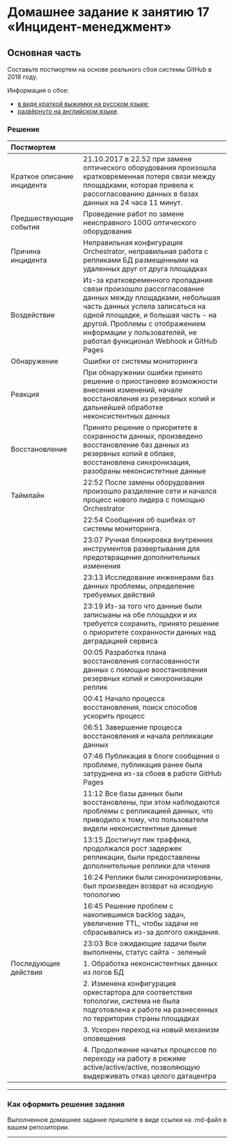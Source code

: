 # Домашнее задание к занятию 17 «Инцидент-менеджмент»

## Основная часть

Составьте постмортем на основе реального сбоя системы GitHub в 2018 году.

Информация о сбое:

* [в виде краткой выжимки на русском языке](https://habr.com/ru/post/427301/);
* [развёрнуто на английском языке](https://github.blog/2018-10-30-oct21-post-incident-analysis/).


### Решение


|       Постмортем            |       |
|:--------------------------  |:----- |
| Краткое описание инцидента  | 21.10.2017 в 22.52 при замене оптического оборудования произошла кратковременная потеря связи между площадками, которая привела к рассогласованию данных в базах данных на 24 часа 11 минут.
| Предшествующие события      | Проведение работ по замене неисправного 100G оптического оборудования |
| Причина инцидента           | Неправильная конфигурация Orchestrator, неправильная работа с репликами БД размещенными на удаленных друг от друга площадках |
| Воздействие                 | Из-за кратковременного пропадания связи произошло рассогласование данных между площадками, небольшая часть данных успела записаться на одной площадке, и большая часть - на другой. Проблемы с отображением информации у пользователей, не работал функционал Webhook и GitHub Pages|
| Обнаружение                 | Ошибки от системы мониторинга |
| Реакция                     | При обнаружении ошибки принято решение о приостановке возможности внесения изменений, начале восстановления из резервных копий и дальнейшей обработке неконсистентных данных  |
| Восстановление              | Принято решение о приоритете в сохранности данных, произведено восстановление баз данных из резервных копий в облаке, восстановлена синхронизация, разобраны неконсистетные данные |
| Таймлайн                    | 22:52 После замены оборудования произошло разделение сети и начался процесс нового лидера с помощью Orchestrator |
|								| 22:54 Сообщения об ошибках от системы мониторинга. |
| 					        | 23:07  Ручная блокировка внутренних инструментов развертывания для предотвращения дополнительных изменения |
| 					        | 23:13 Исследование инженерами баз данных проблемы, определение требуемых действий |
| 					        | 23:19 Из-за того что данные были записыаны на обе площадки и их требуется сохранить, принято решение о приоритете сохранности данных над деградацией сервиса |
| 					        | 00:05 Разработка плана восстановления согласованности данных с помощью воостановления резервных копий и синхронизации реплик |
| 					        | 00:41 Начало процесса восстановления, поиск способов ускорить процесс |
| 					        | 06:51 Завершение процесса восстановления и начала репликации данных |
| 					        | 07:46 Публикация в блоге сообщения о проблеме, публикация ранее была затруднена из-за сбоев в работе GitHub Pages |
| 					        | 11:12 Все базы данных были восстановлены, при этом наблюдаются проблемы с репликацией данных, что приводило к тому, что пользователи видели неконсистентные данные |
| 					        | 13:15 Достигнут пик траффика, продолжался рост задержек репликации, были предоставлены дополнительные реплики для чтения|
| 					        | 16:24 Реплики были синхронизированы, был произведен возврат на исходную топологию |
| 					        | 16:45 Решение проблем с накопившимся backlog задач, увеличение TTL, чтобы задачи не сбрасывались из-за долгого ожидания.  |
| 					        | 23:03 Все ожидающие задачи были выполнены, статус сайта - зеленый |
| Последующие действия        |1. Обработка неконсистентных данных из логов БД |
| 					        |2. Изменена конфигурация оркестартора для соответствия топологии, система не была подготовлена к работе на разнесенных по территории страны площадках |
| 					        |3. Ускорен переход на новый механизм оповещения |
| 					        |4. Продолжение начатьх процессов по переходу на работу в режиме active/active/active, позволяющую выдерживать отказ целого датацентра |
---


### Как оформить решение задания

Выполненное домашнее задание пришлите в виде ссылки на .md-файл в вашем репозитории.

---
